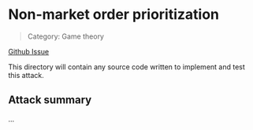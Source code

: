 # Non-market order prioritization

> Category: Game theory

[Github Issue](https://github.com/republicprotocol/malicious-nodes/issues/2)

This directory will contain any source code written to implement and test this attack.

## Attack summary

...